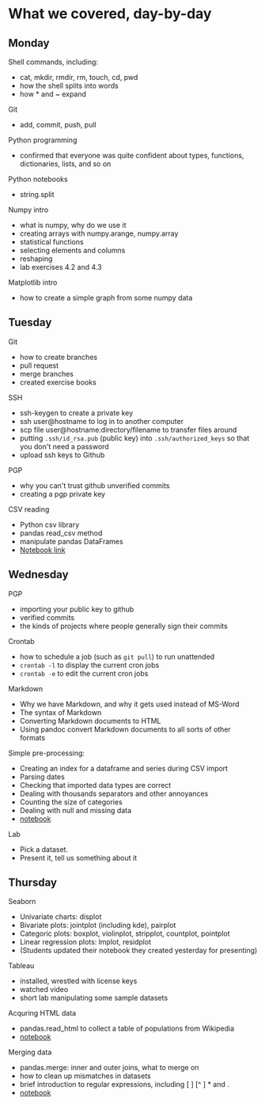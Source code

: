 What we covered, day-by-day
===========================




Monday
------

Shell commands, including:
 - cat, mkdir, rmdir, rm, touch, cd, pwd
 - how the shell splits into words
 - how * and ~ expand
 
Git
 - add, commit, push, pull

Python programming
 - confirmed that everyone was quite confident about 
 types, functions, dictionaries, lists, and so on
 
Python notebooks
 - string.split
 
Numpy intro
 - what is numpy, why do we use it
 - creating arrays with numpy.arange, numpy.array
 - statistical functions
 - selecting elements and columns
 - reshaping
 - lab exercises 4.2 and 4.3

Matplotlib intro
 - how to create a simple graph from some numpy data


Tuesday
-------

Git
 - how to create branches
 - pull request
 - merge branches
 - created exercise books
 
SSH
 - ssh-keygen to create a private key
 - ssh user@hostname to log in to another computer
 - scp file user@hostname:directory/filename to transfer files around
 - putting ```.ssh/id_rsa.pub``` (public key) into
   ```.ssh/authorized_keys``` so that you don't need a password
 - upload ssh keys to Github
 
PGP
 - why you can't trust github unverified commits
 - creating a pgp private key

CSV reading
 - Python csv library
 - pandas read_csv method
 - manipulate pandas DataFrames
 - [Notebook link](../../notebooks/reading-csv-files.ipynb)

Wednesday
---------

PGP
 - importing your public key to github
 - verified commits
 - the kinds of projects where people generally sign their commits
 
Crontab
 - how to schedule a job (such as ```git pull```) to run unattended
 - ```crontab -l``` to display the current cron jobs
 - ```crontab -e``` to edit the current cron jobs
 
Markdown
 - Why we have Markdown, and why it gets used instead of MS-Word
 - The syntax of Markdown
 - Converting Markdown documents to HTML
 - Using pandoc convert Markdown documents to all sorts of other formats
 
Simple pre-processing:
 - Creating an index for a dataframe and series during CSV import 
 - Parsing dates
 - Checking that imported data types are correct
 - Dealing with thousands separators and other annoyances
 - Counting the size of categories
 - Dealing with null and missing data
 - [notebook](simple-preprocessing-examples.ipynb)
 
Lab
 - Pick a dataset.
 - Present it, tell us something about it


Thursday
--------

Seaborn
 - Univariate charts: displot
 - Bivariate plots: jointplot (including kde), pairplot
 - Categoric plots: boxplot, violinplot, stripplot, countplot, pointplot
 - Linear regression plots: lmplot, residplot
 - (Students updated their notebook they created yesterday for presenting)

Tableau
 - installed, wrestled with license keys
 - watched video
 - short lab manipulating some sample datasets
 
Acquring HTML data
 - pandas.read_html to collect a table of populations from Wikipedia
 - [notebook](other-data-sources.ipynb)
 
Merging data
 - pandas.merge: inner and outer joins, what to merge on
 - how to clean up mismatches in datasets
 - brief introduction to regular expressions, including [ ] [^ ] * and .
 - [notebook](other-data-sources.ipynb)
